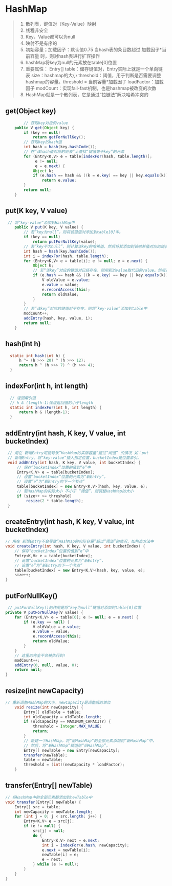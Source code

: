 # HashMap
> 1. 散列表，键值对（Key-Value）映射
> 2. 线程非安全
> 3. Key，Value都可以为null
> 4. 映射不是有序的
> 5. 初始容量；加载因子：默认值0.75
> 	当hash表的条目数超过  加载因子*当前容量
>     时，则对hash表进行扩容操作
> 6. hashMap将key为null的元素放在table[0]位置 
> 7. 重要属性：
> 	Entry[] table：储存键值对，Entry实际上就是一个单向链表
>     size：hashmap的大小
>     threshold：阈值，用于判断是否需要调整hashmap的容量。threshold = 当前容量*加载因子
>     loadFactor：加载因子
>     modCount：实现fail-fast机制，也是hashmap被改变的次数
> 8. HashMap就是一个散列表，它是通过“拉链法”解决哈希冲突的

 ## get(Object key)
```java
	    // 获取key对应的value
    public V get(Object key) {
        if (key == null)
            return getForNullKey();
        // 获取key的hash值
        int hash = hash(key.hashCode());
        // 在“该hash值对应的链表”上查找“键值等于key”的元素
        for (Entry<K,V> e = table[indexFor(hash, table.length)];
             e != null;
             e = e.next) {
            Object k;
            if (e.hash == hash && ((k = e.key) == key || key.equals(k)))
                return e.value;
        }
        return null;
    }
```

 ## put(K key, V value)
```java
 // 将“key-value”添加到HashMap中
    public V put(K key, V value) {
        // 若“key为null”，则将该键值对添加到table[0]中。
        if (key == null)
            return putForNullKey(value);
        // 若“key不为null”，则计算该key的哈希值，然后将其添加到该哈希值对应的链表中。
        int hash = hash(key.hashCode());
        int i = indexFor(hash, table.length);
        for (Entry<K,V> e = table[i]; e != null; e = e.next) {
            Object k;
            // 若“该key”对应的键值对已经存在，则用新的value取代旧的value。然后退出！
            if (e.hash == hash && ((k = e.key) == key || key.equals(k))) {
                V oldValue = e.value;
                e.value = value;
                e.recordAccess(this);
                return oldValue;
            }
        }
        // 若“该key”对应的键值对不存在，则将“key-value”添加到table中
        modCount++;
        addEntry(hash, key, value, i);
        return null;
    }
```

## hash(int h)
```java
  static int hash(int h) {
      h ^= (h >>> 20) ^ (h >>> 12);
      return h ^ (h >>> 7) ^ (h >>> 4);
  }
```

 ## indexFor(int h, int length)
```java
  // 返回索引值
  // h & (length-1)保证返回值的小于length
  static int indexFor(int h, int length) {
      return h & (length-1);
  }
```

## addEntry(int hash, K key, V value, int bucketIndex)
```java
 // 用在 新增Entry可能导致“HashMap的实际容量”超过“阈值” 的情况 如：put
 // 新增Entry。将“key-value”插入指定位置，bucketIndex是位置索引。
 void addEntry(int hash, K key, V value, int bucketIndex) {
     // 保存“bucketIndex”位置的值到“e”中
     Entry<K,V> e = table[bucketIndex];
     // 设置“bucketIndex”位置的元素为“新Entry”，
     // 设置“e”为“新Entry的下一个节点”
     table[bucketIndex] = new Entry<K,V>(hash, key, value, e);
     // 若HashMap的实际大小 不小于 “阈值”，则调整HashMap的大小
     if (size++ >= threshold)
         resize(2 * table.length);
 }
```
## createEntry(int hash, K key, V value, int bucketIndex)
```java
// 用在 新增Entry不会导致“HashMap的实际容量”超过“阈值”的情况，如构造方法中
void createEntry(int hash, K key, V value, int bucketIndex) {
    // 保存“bucketIndex”位置的值到“e”中
    Entry<K,V> e = table[bucketIndex];
    // 设置“bucketIndex”位置的元素为“新Entry”，
    // 设置“e”为“新Entry的下一个节点”
    table[bucketIndex] = new Entry<K,V>(hash, key, value, e);
    size++;
}
```

## putForNullKey()
```java
 // putForNullKey()的作用是将“key为null”键值对添加到table[0]位置
private V putForNullKey(V value) {
    for (Entry<K,V> e = table[0]; e != null; e = e.next) {
        if (e.key == null) {
            V oldValue = e.value;
            e.value = value;
            e.recordAccess(this);
            return oldValue;
        }
    }
    // 这里的完全不会被执行到!
    modCount++;
    addEntry(0, null, value, 0);
    return null;
}
```

## resize(int newCapacity)
```java
// 重新调整HashMap的大小，newCapacity是调整后的单位
    void resize(int newCapacity) {
        Entry[] oldTable = table;
        int oldCapacity = oldTable.length;
        if (oldCapacity == MAXIMUM_CAPACITY) {
            threshold = Integer.MAX_VALUE;
            return;
        }
        // 新建一个HashMap，将“旧HashMap”的全部元素添加到“新HashMap”中，
        // 然后，将“新HashMap”赋值给“旧HashMap”。
        Entry[] newTable = new Entry[newCapacity];
        transfer(newTable);
        table = newTable;
        threshold = (int)(newCapacity * loadFactor);
    }
```

## transfer(Entry[] newTable) 
```java
// 将HashMap中的全部元素都添加到newTable中
void transfer(Entry[] newTable) {
    Entry[] src = table;
    int newCapacity = newTable.length;
    for (int j = 0; j < src.length; j++) {
        Entry<K,V> e = src[j];
        if (e != null) {
            src[j] = null;
            do {
                Entry<K,V> next = e.next;
                int i = indexFor(e.hash, newCapacity);
                e.next = newTable[i];
                newTable[i] = e;
                e = next;
            } while (e != null);
        }
    }
}
```